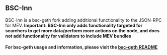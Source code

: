 ## BSC-Inn

BSC-Inn is a bsc-geth fork adding additional functionality to the JSON-RPC for MEV. **Important: BSC-Inn only adds functionality targeted for searchers to get more data/perform more actions on the node, and does not add functionality for validators to include MEV bundles**

#### For bsc-geth usage and information, please visit the [bsc-geth README](https://github.com/bnb-chain/bsc/blob/master/README.md)
